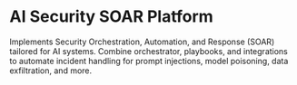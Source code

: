 # AI Security SOAR Platform

Implements Security Orchestration, Automation, and Response (SOAR) tailored for AI systems. Combine orchestrator, playbooks, and integrations to automate incident handling for prompt injections, model poisoning, data exfiltration, and more.
